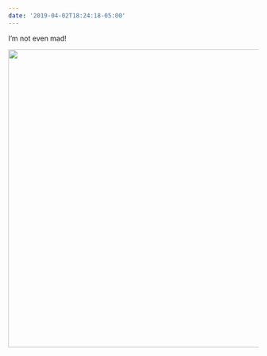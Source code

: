 ```yaml
---
date: '2019-04-02T18:24:18-05:00'
---
```

I’m not even mad!

<img src="/posts/uploads/2019/4bb7b3895c.jpg" width="600" height="600" alt="" />

